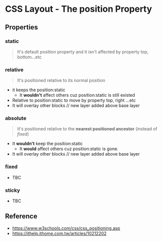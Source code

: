 # CSS Layout - The position Property
## Properties
### static
> It's default position property and it isn't affected by property top, bottom...etc
### relative
> It's positioned relative to its normal position
- it keeps the position:static
  - It **wouldn't** affect others cuz position:static is still existed
- Relative to position:static to move by property top, right ...etc
- It will overlay other blocks // new layer added above base layer
### absolute
> It's positioned relative to the **nearest positioned ancestor** (instead of *fixed*)
- It **wouldn't** keep the position:static
  - It **would** affect others cuz position:static is gone.   
- It will overlay other blocks // new layer added above base layer
### fixed
- TBC
### sticky
- TBC

## Reference
- https://www.w3schools.com/css/css_positioning.asp
- https://ithelp.ithome.com.tw/articles/10212202
